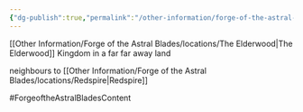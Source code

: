 ```yaml
---
{"dg-publish":true,"permalink":"/other-information/forge-of-the-astral-blades/valoria/","updated":"2025-06-10T19:10:49.811+01:00"}
---
```


[[Other Information/Forge of the Astral Blades/locations/The Elderwood\|The Elderwood]]
Kingdom in a far far away land

neighbours to [[Other Information/Forge of the Astral Blades/locations/Redspire\|Redspire]]

#ForgeoftheAstralBladesContent  